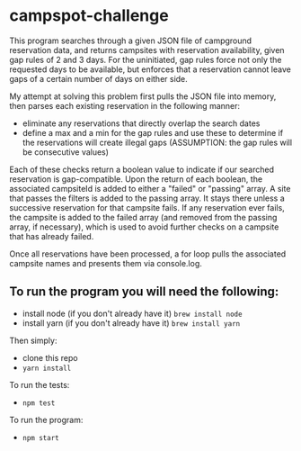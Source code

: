 # campspot-challenge

This program searches through a given JSON file of campground reservation data, and returns campsites with reservation availability, given gap rules of 2 and 3 days. For the uninitiated, gap rules force not only the requested days to be available, but enforces that a reservation cannot leave gaps of a certain number of days on either side.

My attempt at solving this problem first pulls the JSON file into memory, then parses each existing reservation in the following manner:
 - eliminate any reservations that directly overlap the search dates
 - define a max and a min for the gap rules and use these to determine if the reservations will create illegal gaps
 (ASSUMPTION: the gap rules will be consecutive values)
 
Each of these checks return a boolean value to indicate if our searched reservation is gap-compatible.
Upon the return of each boolean, the associated campsiteId is added to either a "failed" or "passing" array.  A site that passes the filters is added to the passing array. It stays there unless a successive reservation for that campsite fails. If any reservation ever fails, the campsite is added to the failed array (and removed from the passing array, if necessary), which is used to avoid further checks on a campsite that has already failed.

Once all reservations have been processed, a for loop pulls the associated campsite names and presents them via console.log.

## To run the program you will need the following:
- install node (if you don't already have it) `brew install node`
- install yarn (if you don't already have it) `brew install yarn`

Then simply:
- clone this repo
- `yarn install`

To run the tests:
- `npm test`
 
To run the program:
- `npm start`
